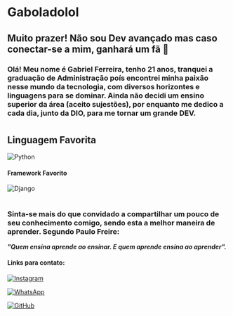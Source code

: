 # Gaboladolol
## Muito prazer! Não sou Dev avançado mas caso conectar-se a mim, ganhará um fã 🤝
### Olá! Meu nome é Gabriel Ferreira, tenho 21 anos, tranquei a graduação de Administração poís encontrei minha paixão nesse mundo da tecnologia, com diversos horizontes e linguagens para se dominar. Ainda não decidi um ensino superior da área (aceito sujestões), por enquanto me dedico a cada dia, junto da DIO, para me tornar um grande DEV. 
#
## Linguagem Favorita
![Python](https://img.shields.io/badge/python-3670A0?style=for-the-badge&logo=python&logoColor=ffdd54)
#### Framework Favorito 
![Django](https://img.shields.io/badge/django-%23092E20.svg?stylefor-the-badge&logo=Django)
#

###  Sinta-se mais do que convidado a compartilhar um pouco de seu conhecimento comigo, sendo esta a melhor maneira de aprender. Segundo Paulo Freire:

   ***"Quem ensina aprende ao ensinar. E quem aprende ensina ao aprender".***
#### Links para contato:
 [![Instagram](https://img.shields.io/badge/-Instagram-%23E4405F?style=for-the-logo=instagram&logoColor=fff)](https://www.instagram.com/gcariocaskt/)
 
[![WhatsApp](https://img.shields.io/badge/WhatsApp-25D366?style=for-the-badgelogo=whatsapp&logoColor=white)](https://wa.me/+5516981541960)

[![GitHub](https://img.shields.io/badge/GitHub-100000?style=for-the-badgelogo=github&logoColor=te)](https://github.com/Gaboladolol)
#
